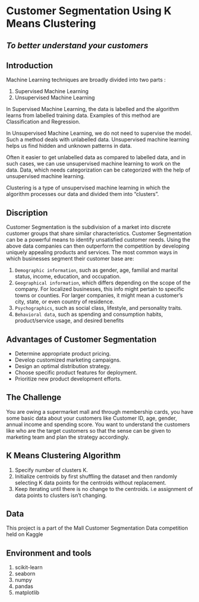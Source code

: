 # Customer Segmentation Using K Means Clustering
## _To better understand your customers_



## Introduction
Machine Learning techniques are broadly divided into two parts :
1. Supervised Machine Learning
2. Unsupervised Machine Learning

In Supervised Machine Learning, the data is labelled and the algorithm learns from labelled training data. Examples of this method are Classification and Regression.

In Unsupervised Machine Learning, we do not need to supervise the model. Such a method deals with unlabelled data. Unsupervised machine learning helps us find hidden and unknown patterns in data.

Often it easier to get unlabelled data as compared to labelled data, and in such cases, we can use unsupervised machine learning to work on the data. Data, which needs categorization can be categorized with the help of unsupervised machine learning.

Clustering is a type of unsupervised machine learning in which the algorithm processes our data and divided them into “clusters”.

## Discription

Customer Segmentation is the subdivision of a market into discrete customer groups that share similar characteristics. Customer Segmentation can be a powerful means to identify unsatisfied customer needs. Using the above data companies can then outperform the competition by developing uniquely appealing products and services.
The most common ways in which businesses segment their customer base are:

1. `Demographic information`, such as gender, age, familial and marital status, income, education, and occupation.
2. `Geographical information`, which differs depending on the scope of the company. For localized businesses, this info might pertain to specific towns or counties. For larger companies, it might mean a customer’s city, state, or even country of residence.
3. `Psychographics`, such as social class, lifestyle, and personality traits.
4. `Behavioral data`, such as spending and consumption habits, product/service usage, and desired benefits



## Advantages of Customer Segmentation
- Determine appropriate product pricing.
- Develop customized marketing campaigns.
- Design an optimal distribution strategy.
- Choose specific product features for deployment.
- Prioritize new product development efforts.




## The Challenge
You are owing a supermarket mall and through membership cards, you have some basic data about your customers like Customer ID, age, gender, annual income and spending score. You want to understand the customers like who are the target customers so that the sense can be given to marketing team and plan the strategy accordingly.
## K Means Clustering Algorithm
1. Specify number of clusters K.
2. Initialize centroids by first shuffling the dataset and then randomly selecting K data points for the centroids without replacement.
3. Keep iterating until there is no change to the centroids. i.e assignment of data points to clusters isn’t changing.

## Data

This project is a part of the Mall Customer Segmentation Data competition held on Kaggle

## Environment and tools

1. scikit-learn
2. seaborn
3. numpy
4. pandas
5. matplotlib